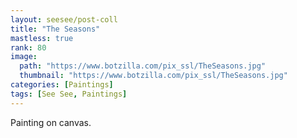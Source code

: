 ```yaml
---
layout: seesee/post-coll
title: "The Seasons"
mastless: true
rank: 80
image:
  path: "https://www.botzilla.com/pix_ssl/TheSeasons.jpg"
  thumbnail: "https://www.botzilla.com/pix_ssl/TheSeasons.jpg"
categories: [Paintings]
tags: [See See, Paintings]
---
```


Painting on canvas.



